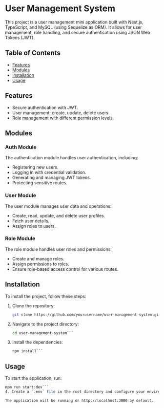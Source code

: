 # User Management System

This project is a user management mini application built with Nest.js, TypeScript, and MySQL (using Sequelize as ORM). It allows for user management, role handling, and secure authentication using JSON Web Tokens (JWT).

## Table of Contents

- [Features](#features)
- [Modules](#modules)
- [Installation](#installation)
- [Usage](#usage)


## Features

- Secure authentication with JWT.
- User management: create, update, delete users.
- Role management with different permission levels.

## Modules

### Auth Module

The authentication module handles user authentication, including:

- Registering new users.
- Logging in with credential validation.
- Generating and managing JWT tokens.
- Protecting sensitive routes.

### User Module

The user module manages user data and operations:

- Create, read, update, and delete user profiles.
- Fetch user details.
- Assign roles to users.

### Role Module

The role module handles user roles and permissions:

- Create and manage roles.
- Assign permissions to roles.
- Ensure role-based access control for various routes.

## Installation

To install the project, follow these steps:

1. Clone the repository:
   ```bash
   git clone https://github.com/yourusername/user-management-system.git```

2. Navigate to the project directory:
   ```bash
   cd user-management-system```

3. Install the dependencies:
   ```bash
   npm install```


## Usage
To start the application, run:
```bash
npm run start:dev```
4. Create a `.env` file in the root directory and configure your environment variables.

The application will be running on http://localhost:3000 by default.

